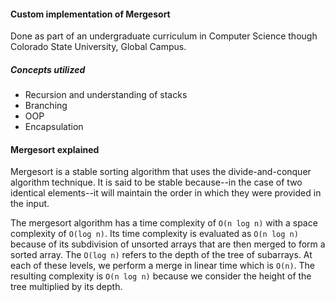 #### Custom implementation of Mergesort

Done as part of an undergraduate curriculum in Computer Science though Colorado State University, Global Campus.

##### Concepts utilized
* Recursion and understanding of stacks
* Branching
* OOP
* Encapsulation

#### Mergesort explained
Mergesort is a stable sorting algorithm that uses the divide-and-conquer algorithm technique. It is said to be stable because--in the case of two identical elements--it will maintain the order in which they were provided in the input. 

The mergesort algorithm has a time complexity of `O(n log n)` with a space complexity of `O(log n)`. Its time complexity is evaluated as `O(n log n)` because of its subdivision of unsorted arrays that are then merged to form a sorted array. The `O(log n)` refers to the depth of the tree of subarrays. At each of these levels, we perform a merge in linear time which is `O(n)`. The resulting complexity is `O(n log n)` because we consider the height of the tree multiplied by its depth.